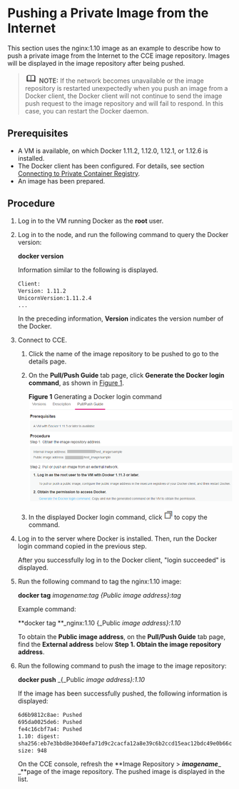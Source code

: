 # Pushing a Private Image from the Internet<a name="cce_01_1210"></a>

This section uses the nginx:1.10 image as an example to describe how to push a private image from the Internet to the CCE image repository. Images will be displayed in the image repository after being pushed.

>![](public_sys-resources/icon-note.gif) **NOTE:** 
>If the network becomes unavailable or the image repository is restarted unexpectedly when you push an image from a Docker client, the Docker client will not continue to send the image push request to the image repository and will fail to respond. In this case, you can restart the Docker daemon.

## Prerequisites<a name="s6974aee92cff45cab8102170ab01700d"></a>

-   A VM is available, on which Docker 1.11.2, 1.12.0, 1.12.1, or 1.12.6 is installed.
-   The Docker client has been configured. For details, see section  [Connecting to Private Container Registry](connecting-to-private-container-registry.md).
-   An image has been prepared.

## Procedure<a name="section1995216591012"></a>

1.  Log in to the VM running Docker as the  **root**  user.
2.  Log in to the node, and run the following command to query the Docker version:

    **docker version**

    Information similar to the following is displayed.

    ```
    Client:
    Version: 1.11.2
    UnicornVersion:1.11.2.4
    ...
    ```

    In the preceding information,  **Version**  indicates the version number of the Docker.

3.  Connect to CCE.
    1.  Click the name of the image repository to be pushed to go to the details page.
    2.  On the  **Pull/Push Guide**  tab page, click  **Generate the Docker login command**, as shown in  [Figure 1](#fig24291930172116).

        **Figure  1**  Generating a Docker login command<a name="fig24291930172116"></a>  
        ![](figures/generating-a-docker-login-command.png "generating-a-docker-login-command")

    3.  In the displayed Docker login command, click  ![](figures/icon-copy-01.png)  to copy the command.

4.  Log in to the server where Docker is installed. Then, run the Docker login command copied in the previous step.

    After you successfully log in to the Docker client, "login succeeded" is displayed.

5.  Run the following command to tag the nginx:1.10 image:

    **docker tag** _imagename:tag \{_Public image address\}:tag__

    Example command:

    **docker tag **_nginx:1.10 \{_Public _image address\}:1.10_

    To obtain the  **Public image address**, on the  **Pull/Push Guide**  tab page, find the  **External address**  below  **Step 1. Obtain the image repository address**.

6.  Run the following command to push the image to the image repository:

    **docker push** _\{_Public _image address\}:1.10_

    If the image has been successfully pushed, the following information is displayed:

    ```
    6d6b9812c8ae: Pushed 
    695da0025de6: Pushed 
    fe4c16cbf7a4: Pushed 
    1.10: digest: sha256:eb7e3bbd8e3040efa71d9c2cacfa12a8e39c6b2ccd15eac12bdc49e0b66cee63 size: 948
    ```

    On the CCE console, refresh the  **Image Repository \> **_**imagename**_**_ _**page of the image repository. The pushed image is displayed in the list.


